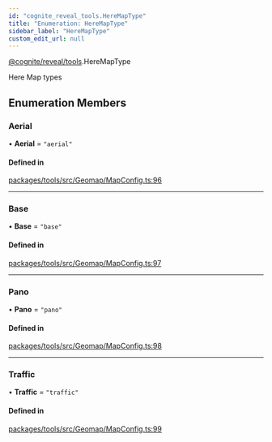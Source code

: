 ```yaml
---
id: "cognite_reveal_tools.HereMapType"
title: "Enumeration: HereMapType"
sidebar_label: "HereMapType"
custom_edit_url: null
---
```


[@cognite/reveal/tools](../modules/cognite_reveal_tools.md).HereMapType

Here Map types

## Enumeration Members

### Aerial

• **Aerial** = ``"aerial"``

#### Defined in

[packages/tools/src/Geomap/MapConfig.ts:96](https://github.com/cognitedata/reveal/blob/e3cde2deb/viewer/packages/tools/src/Geomap/MapConfig.ts#L96)

___

### Base

• **Base** = ``"base"``

#### Defined in

[packages/tools/src/Geomap/MapConfig.ts:97](https://github.com/cognitedata/reveal/blob/e3cde2deb/viewer/packages/tools/src/Geomap/MapConfig.ts#L97)

___

### Pano

• **Pano** = ``"pano"``

#### Defined in

[packages/tools/src/Geomap/MapConfig.ts:98](https://github.com/cognitedata/reveal/blob/e3cde2deb/viewer/packages/tools/src/Geomap/MapConfig.ts#L98)

___

### Traffic

• **Traffic** = ``"traffic"``

#### Defined in

[packages/tools/src/Geomap/MapConfig.ts:99](https://github.com/cognitedata/reveal/blob/e3cde2deb/viewer/packages/tools/src/Geomap/MapConfig.ts#L99)
